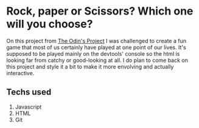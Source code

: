 # Rock, paper or Scissors? Which one will you choose?
<p>On this project from <a href="https://www.theodinproject.com/">The Odin's Project</a> I was challenged to create a fun game that most of us certainly have played at one point of our lives. It's supposed to be played mainly on the devtools' console so the html is looking far from catchy or good-looking at all. I do plan to come back on this project and style it a bit to make it more envolving and actually interactive.</p>

## Techs used 
<ol>
    <li>Javascript</li>
    <li>HTML</li>
    <li>Git</li>
</ol>